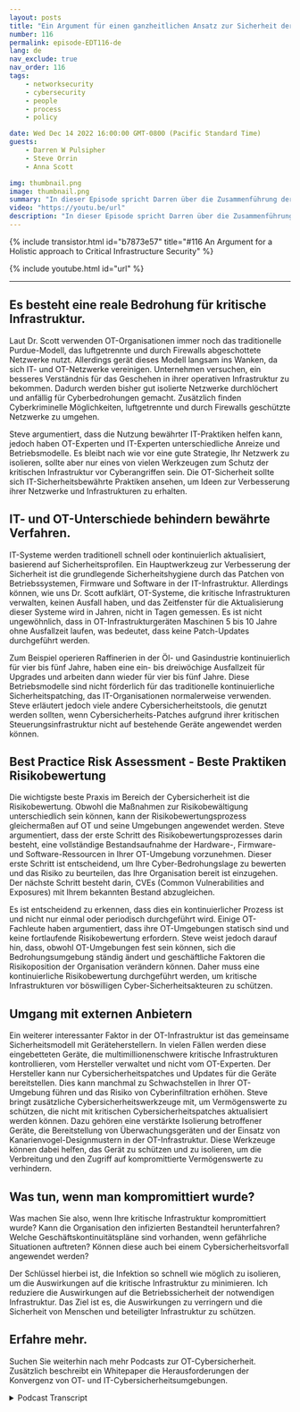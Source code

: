 ```yaml
---
layout: posts
title: "Ein Argument für einen ganzheitlichen Ansatz zur Sicherheit der kritischen Infrastruktur."
number: 116
permalink: episode-EDT116-de
lang: de
nav_exclude: true
nav_order: 116
tags:
    - networksecurity
    - cybersecurity
    - people
    - process
    - policy

date: Wed Dec 14 2022 16:00:00 GMT-0800 (Pacific Standard Time)
guests:
    - Darren W Pulsipher
    - Steve Orrin
    - Anna Scott

img: thumbnail.png
image: thumbnail.png
summary: "In dieser Episode spricht Darren über die Zusammenführung der OT- und IT-Cybersicherheit mit dem Sicherheitsexperten Steve Orrin und der OT-Experten Dr. Anna Scott."
video: "https://youtu.be/url"
description: "In dieser Episode spricht Darren über die Zusammenführung der OT- und IT-Cybersicherheit mit dem Sicherheitsexperten Steve Orrin und der OT-Experten Dr. Anna Scott."
---
```


<div>
{% include transistor.html id="b7873e57" title="#116 An Argument for a Holistic approach to Critical Infrastructure Security" %}

{% include youtube.html id="url" %}
</div>

---

## Es besteht eine reale Bedrohung für kritische Infrastruktur.

Laut Dr. Scott verwenden OT-Organisationen immer noch das traditionelle Purdue-Modell, das luftgetrennte und durch Firewalls abgeschottete Netzwerke nutzt. Allerdings gerät dieses Modell langsam ins Wanken, da sich IT- und OT-Netzwerke vereinigen. Unternehmen versuchen, ein besseres Verständnis für das Geschehen in ihrer operativen Infrastruktur zu bekommen. Dadurch werden bisher gut isolierte Netzwerke durchlöchert und anfällig für Cyberbedrohungen gemacht. Zusätzlich finden Cyberkriminelle Möglichkeiten, luftgetrennte und durch Firewalls geschützte Netzwerke zu umgehen.

Steve argumentiert, dass die Nutzung bewährter IT-Praktiken helfen kann, jedoch haben OT-Experten und IT-Experten unterschiedliche Anreize und Betriebsmodelle. Es bleibt nach wie vor eine gute Strategie, Ihr Netzwerk zu isolieren, sollte aber nur eines von vielen Werkzeugen zum Schutz der kritischen Infrastruktur vor Cyberangriffen sein. Die OT-Sicherheit sollte sich IT-Sicherheitsbewährte Praktiken ansehen, um Ideen zur Verbesserung ihrer Netzwerke und Infrastrukturen zu erhalten.

## IT- und OT-Unterschiede behindern bewährte Verfahren.

IT-Systeme werden traditionell schnell oder kontinuierlich aktualisiert, basierend auf Sicherheitsprofilen. Ein Hauptwerkzeug zur Verbesserung der Sicherheit ist die grundlegende Sicherheitshygiene durch das Patchen von Betriebssystemen, Firmware und Software in der IT-Infrastruktur. Allerdings können, wie uns Dr. Scott aufklärt, OT-Systeme, die kritische Infrastrukturen verwalten, keinen Ausfall haben, und das Zeitfenster für die Aktualisierung dieser Systeme wird in Jahren, nicht in Tagen gemessen. Es ist nicht ungewöhnlich, dass in OT-Infrastrukturgeräten Maschinen 5 bis 10 Jahre ohne Ausfallzeit laufen, was bedeutet, dass keine Patch-Updates durchgeführt werden.

Zum Beispiel operieren Raffinerien in der Öl- und Gasindustrie kontinuierlich für vier bis fünf Jahre, haben eine ein- bis dreiwöchige Ausfallzeit für Upgrades und arbeiten dann wieder für vier bis fünf Jahre. Diese Betriebsmodelle sind nicht förderlich für das traditionelle kontinuierliche Sicherheitspatching, das IT-Organisationen normalerweise verwenden. Steve erläutert jedoch viele andere Cybersicherheitstools, die genutzt werden sollten, wenn Cybersicherheits-Patches aufgrund ihrer kritischen Steuerungsinfrastruktur nicht auf bestehende Geräte angewendet werden können.

## Best Practice Risk Assessment - Beste Praktiken Risikobewertung

Die wichtigste beste Praxis im Bereich der Cybersicherheit ist die Risikobewertung. Obwohl die Maßnahmen zur Risikobewältigung unterschiedlich sein können, kann der Risikobewertungsprozess gleichermaßen auf OT und seine Umgebungen angewendet werden. Steve argumentiert, dass der erste Schritt des Risikobewertungsprozesses darin besteht, eine vollständige Bestandsaufnahme der Hardware-, Firmware- und Software-Ressourcen in Ihrer OT-Umgebung vorzunehmen. Dieser erste Schritt ist entscheidend, um Ihre Cyber-Bedrohungslage zu bewerten und das Risiko zu beurteilen, das Ihre Organisation bereit ist einzugehen. Der nächste Schritt besteht darin, CVEs (Common Vulnerabilities and Exposures) mit Ihrem bekannten Bestand abzugleichen.

Es ist entscheidend zu erkennen, dass dies ein kontinuierlicher Prozess ist und nicht nur einmal oder periodisch durchgeführt wird. Einige OT-Fachleute haben argumentiert, dass ihre OT-Umgebungen statisch sind und keine fortlaufende Risikobewertung erfordern. Steve weist jedoch darauf hin, dass, obwohl OT-Umgebungen fest sein können, sich die Bedrohungsumgebung ständig ändert und geschäftliche Faktoren die Risikoposition der Organisation verändern können. Daher muss eine kontinuierliche Risikobewertung durchgeführt werden, um kritische Infrastrukturen vor böswilligen Cyber-Sicherheitsakteuren zu schützen.

## Umgang mit externen Anbietern

Ein weiterer interessanter Faktor in der OT-Infrastruktur ist das gemeinsame Sicherheitsmodell mit Geräteherstellern. In vielen Fällen werden diese eingebetteten Geräte, die multimillionenschwere kritische Infrastrukturen kontrollieren, vom Hersteller verwaltet und nicht vom OT-Experten. Der Hersteller kann nur Cybersicherheitspatches und Updates für die Geräte bereitstellen. Dies kann manchmal zu Schwachstellen in Ihrer OT-Umgebung führen und das Risiko von Cyberinfiltration erhöhen. Steve bringt zusätzliche Cybersicherheitswerkzeuge mit, um Vermögenswerte zu schützen, die nicht mit kritischen Cybersicherheitspatches aktualisiert werden können. Dazu gehören eine verstärkte Isolierung betroffener Geräte, die Bereitstellung von Überwachungsgeräten und der Einsatz von Kanarienvogel-Designmustern in der OT-Infrastruktur. Diese Werkzeuge können dabei helfen, das Gerät zu schützen und zu isolieren, um die Verbreitung und den Zugriff auf kompromittierte Vermögenswerte zu verhindern.

## Was tun, wenn man kompromittiert wurde?

Was machen Sie also, wenn Ihre kritische Infrastruktur kompromittiert wurde? Kann die Organisation den infizierten Bestandteil herunterfahren? Welche Geschäftskontinuitätspläne sind vorhanden, wenn gefährliche Situationen auftreten? Können diese auch bei einem Cybersicherheitsvorfall angewendet werden?

Der Schlüssel hierbei ist, die Infektion so schnell wie möglich zu isolieren, um die Auswirkungen auf die kritische Infrastruktur zu minimieren. Ich reduziere die Auswirkungen auf die Betriebssicherheit der notwendigen Infrastruktur. Das Ziel ist es, die Auswirkungen zu verringern und die Sicherheit von Menschen und beteiligter Infrastruktur zu schützen.

## Erfahre mehr.

Suchen Sie weiterhin nach mehr Podcasts zur OT-Cybersicherheit. Zusätzlich beschreibt ein Whitepaper die Herausforderungen der Konvergenz von OT- und IT-Cybersicherheitsumgebungen.



<details>
<summary> Podcast Transcript </summary>

<p></p>

</details>
